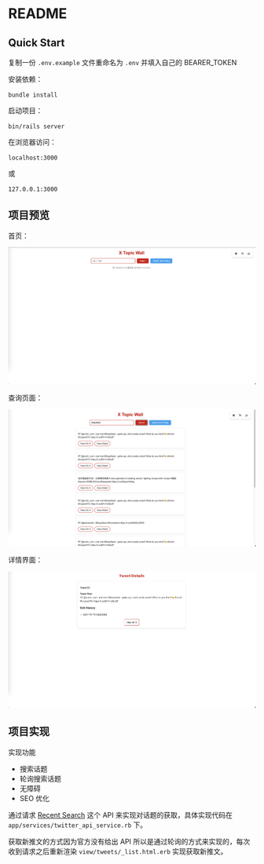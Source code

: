# README

## Quick Start

复制一份 `.env.example` 文件重命名为 `.env` 并填入自己的 BEARER_TOKEN

安装依赖：

```
bundle install
```

启动项目：

```
bin/rails server
```

在浏览器访问：

```
localhost:3000
```

或

```
127.0.0.1:3000
```

## 项目预览

首页：

![首页](./doc/images/1.jpg)

查询页面：

![查询](./doc/images/2.jpg)

详情界面：

![详情界面](./doc/images/3.jpg)

## 项目实现

实现功能

- 搜索话题
- 轮询搜索话题
- 无障碍
- SEO 优化

通过请求 [Recent Search](https://docs.x.com/x-api/posts/recent-search) 这个 API 来实现对话题的获取，具体实现代码在 `app/services/twitter_api_service.rb` 下。

获取新推文的方式因为官方没有给出 API 所以是通过轮询的方式来实现的，每次收到请求之后重新渲染 `view/tweets/_list.html.erb` 实现获取新推文。
